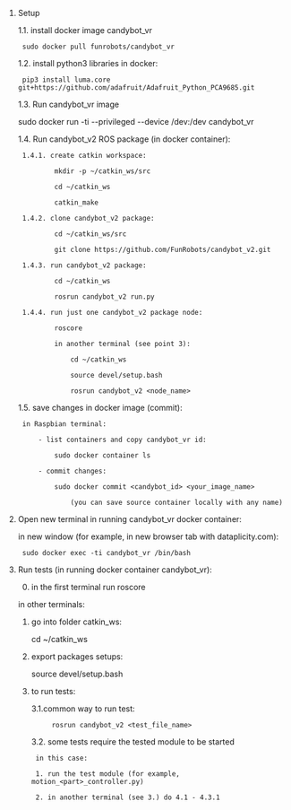 1. Setup

	1.1. install docker image candybot_vr
	
		sudo docker pull funrobots/candybot_vr
		
	1.2. install python3 libraries in docker:
		
		pip3 install luma.core git+https://github.com/adafruit/Adafruit_Python_PCA9685.git
		

	1.3. Run candybot_vr image

	sudo docker run -ti --privileged --device /dev:/dev candybot_vr


	1.4. Run candybot_v2 ROS package (in docker container):
	
		1.4.1. create catkin workspace:
		
				mkdir -p ~/catkin_ws/src
			
				cd ~/catkin_ws
			
				catkin_make
	
		1.4.2. clone candybot_v2 package:
				
				cd ~/catkin_ws/src
		
				git clone https://github.com/FunRobots/candybot_v2.git
		
		1.4.3. run candybot_v2 package:
	
				cd ~/catkin_ws
		
				rosrun candybot_v2 run.py
	
		1.4.4. run just one candybot_v2 package node:
		
				roscore
		
				in another terminal (see point 3):
			
					cd ~/catkin_ws
			
					source devel/setup.bash
			
					rosrun candybot_v2 <node_name>
					
	1.5. save changes in docker image (commit):
		
		in Raspbian terminal:
			
			- list containers and copy candybot_vr id:
				
				sudo docker container ls
				
			- commit changes:
				
				sudo docker commit <candybot_id> <your_image_name>
				
					(you can save source container locally with any name)
					
			
3. Open new terminal in running candybot_vr docker container:

	in new window (for example, in new browser tab with dataplicity.com):
	
		sudo docker exec -ti candybot_vr /bin/bash
		
		
4. Run tests (in running docker container candybot_vr):

	0. in the first terminal run roscore
	
	in other terminals:
	
	1. go into folder catkin_ws:
	
		cd ~/catkin_ws
	
	2. export packages setups:
	
		source devel/setup.bash
		
	3. to run tests:
	
		3.1.сommon way to run test:
		
				rosrun candybot_v2 <test_file_name>
			
		3.2. some tests require the tested module to be started
		
			in this case:
		
			1. run the test module (for example, motion_<part>_controller.py)
		
			2. in another terminal (see 3.) do 4.1 - 4.3.1
